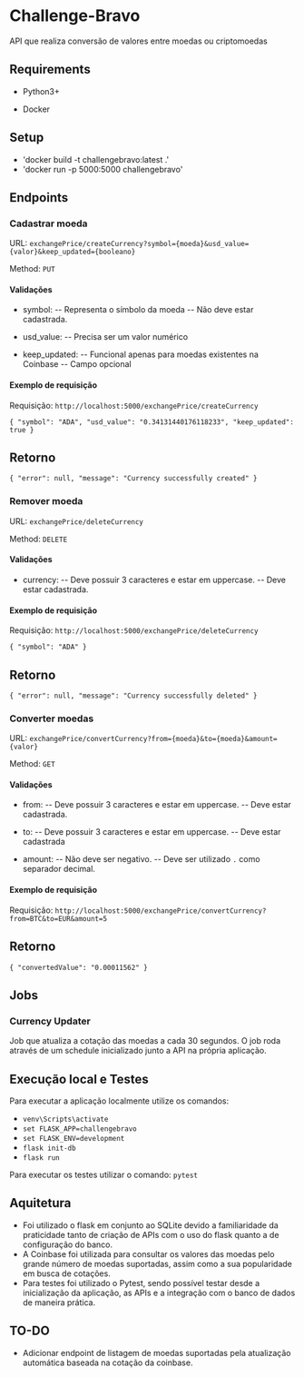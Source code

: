 # Challenge-Bravo

  API que realiza conversão de valores entre moedas ou criptomoedas

## Requirements



- Python3+

- Docker



## Setup

- 'docker build -t challengebravo:latest .'
- 'docker run -p 5000:5000 challengebravo'

## Endpoints

### Cadastrar moeda

URL: `exchangePrice/createCurrency?symbol={moeda}&usd_value={valor}&keep_updated={booleano}`

Method: `PUT`

#### Validações

- symbol:
--  Representa o símbolo da moeda
--  Não deve estar cadastrada.

- usd_value:
--  Precisa ser um valor numérico

- keep_updated:
--  Funcional apenas para moedas existentes na Coinbase
--  Campo opcional

#### Exemplo de requisição
Requisição: `http://localhost:5000/exchangePrice/createCurrency`

``{
    "symbol": "ADA",
    "usd_value": "0.34131440176118233",
    "keep_updated": true
}``


## Retorno
``{
    "error": null,
    "message": "Currency successfully created"
}``


### Remover moeda

URL: `exchangePrice/deleteCurrency`

Method: `DELETE`

#### Validações

- currency:
--	Deve possuir 3 caracteres e estar em uppercase.
--	Deve estar cadastrada.

#### Exemplo de requisição
Requisição: `http://localhost:5000/exchangePrice/deleteCurrency`

``{
    "symbol": "ADA"
}``

## Retorno

``{
    "error": null,
    "message": "Currency successfully deleted"
}``


### Converter moedas

URL: `exchangePrice/convertCurrency?from={moeda}&to={moeda}&amount={valor}`

Method: `GET`

#### Validações

- from:
--	Deve possuir 3 caracteres e estar em uppercase.
--	Deve estar cadastrada.

- to:
--	Deve possuir 3 caracteres e estar em uppercase.
--	Deve estar cadastrada

- amount:
--	Não deve ser negativo.
--	Deve ser utilizado `.` como separador decimal.

#### Exemplo de requisição
Requisição: `http://localhost:5000/exchangePrice/convertCurrency?from=BTC&to=EUR&amount=5`

## Retorno

``{
  "convertedValue": "0.00011562"
}``

## Jobs

### Currency Updater
Job que atualiza a cotação das moedas a cada 30 segundos.
O job roda através de um schedule inicializado junto a API na própria aplicação.

## Execução local e Testes

Para executar a aplicação localmente utilize os comandos:
- `venv\Scripts\activate`
- `set FLASK_APP=challengebravo`
- `set FLASK_ENV=development`
- `flask init-db`
- `flask run`



Para executar os testes utilizar o comando:
`pytest`

## Aquitetura

- Foi utilizado o flask em conjunto ao SQLite devido a familiaridade da praticidade tanto de criação de APIs com o uso do flask quanto a de configuração do banco.
- A Coinbase foi utilizada para consultar os valores das moedas pelo grande número de moedas suportadas, assim como a sua popularidade em busca de cotações.
- Para testes foi utilizado o Pytest, sendo possível testar desde a inicialização da aplicação, as APIs e a integração com o banco de dados de maneira prática.

## TO-DO
- Adicionar endpoint de listagem de moedas suportadas pela atualização automática baseada na cotação da coinbase.